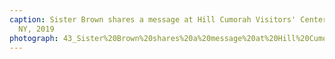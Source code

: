 ```yaml
---
caption: Sister Brown shares a message at Hill Cumorah Visitors' Center, Palmyra,
  NY, 2019
photograph: 43_Sister%20Brown%20shares%20a%20message%20at%20Hill%20Cumorah%20Visitors%27%20Center%2C%20Palmyra%2C%20NY%2C%202019.jpg
---
```

